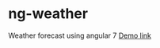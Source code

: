 # ng-weather
Weather forecast using angular 7
<a href="https://deepkarmakar.github.io/ng-weather" target="_blank">Demo link</a>
